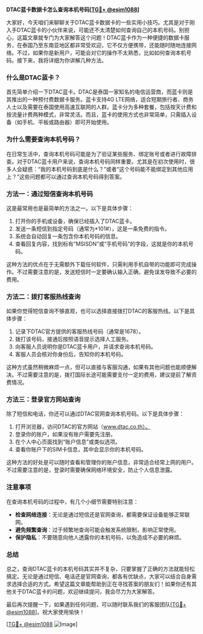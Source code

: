 **DTAC蓝卡数据卡怎么查询本机号码[[TG💪+ @esim1088](https://t.me/s/esim1088)]**

大家好，今天咱们来聊聊关于DTAC蓝卡数据卡的一些实用小技巧。尤其是对于刚入手DTAC蓝卡的小伙伴来说，可能还不太清楚如何查询自己的本机号码。别担心，这篇文章就专门为大家解答这个问题！DTAC蓝卡作为一种便捷的数据卡服务，在泰国乃至东南亚地区都非常受欢迎，它不仅方便携带，还能随时随地连接网络。不过，如果你是新用户，可能会对它的操作不太熟悉，比如如何查询本机号码。接下来，我将详细为你讲解几种方法。

### **什么是DTAC蓝卡？**

首先简单介绍一下DTAC蓝卡。DTAC是泰国一家知名的电信运营商，而蓝卡则是其推出的一种预付费数据卡服务。蓝卡支持4G LTE网络，适合短期旅行者、商务人士以及需要在泰国使用高速互联网的人群。蓝卡分为多种套餐，包括按天计费和按流量计费两种模式，非常灵活。而且，蓝卡的使用方式也非常简单，只需插入设备（如手机、平板或路由器）即可开始使用。

### **为什么需要查询本机号码？**

在日常生活中，查询本机号码可能是为了验证某些服务、绑定账号或者进行故障排查。对于DTAC蓝卡用户来说，查询本机号码同样重要。尤其是在初次使用时，很多人会疑惑：“我的本机号码到底是什么？”或者“这个号码能不能绑定到其他应用上？”这些问题都可以通过查询本机号码得到答案。

### **方法一：通过短信查询本机号码**

这是最常用也是最简单的方法之一。以下是具体步骤：

1. 打开你的手机或设备，确保已经插入了DTAC蓝卡。
2. 发送一条短信到指定号码（通常为*101#），这是一条免费的指令。
3. 系统会自动回复一条包含你本机号码的信息。
4. 查看回复内容，找到标有“MSISDN”或“手机号码”的字段，这就是你的本机号码。

这种方法的优点在于无需额外下载任何软件，只需利用手机自带的功能即可完成操作。不过需要注意的是，发送短信时一定要确认输入正确，避免误发导致不必要的费用。

### **方法二：拨打客服热线查询**

如果你觉得短信查询不够直观，也可以选择直接拨打DTAC的客服热线。以下是具体步骤：

1. 记录下DTAC官方提供的客服热线号码（通常是1678）。
2. 拨打该号码，接通后按照语音提示选择人工服务。
3. 向客服人员说明你是DTAC蓝卡用户，并请求查询本机号码。
4. 客服人员会核对你身份后，告知你的本机号码。

这种方式虽然稍微麻烦一点，但可以直接与客服沟通，如果有其他问题也能顺便解决。不过需要注意的是，拨打国际长途可能需要支付一定的费用，建议提前了解资费情况。

### **方法三：登录官方网站查询**

除了短信和电话，你还可以通过DTAC官网查询本机号码。以下是具体步骤：

1. 打开浏览器，访问DTAC的官方网站（www.dtac.co.th）。
2. 登录你的账户，如果没有账户需要先注册。
3. 在个人中心页面找到“账户信息”或类似选项。
4. 查看你账户下的SIM卡信息，其中会显示你的本机号码。

这种方法的好处是可以随时查看和管理你的账户信息，非常适合经常上网的用户。不过需要注意的是，登录时需要确保网络环境安全，防止个人信息泄露。

### **注意事项**

在查询本机号码的过程中，有几个小细节需要特别注意：

- **检查网络连接**：无论是通过短信还是官网查询，都需要保证设备能够正常联网。
- **避免频繁查询**：过于频繁地查询可能会触发系统限制，影响正常使用。
- **保护隐私**：不要随意向他人透露你的本机号码，以免造成不必要的麻烦。

### **总结**

总之，查询DTAC蓝卡的本机号码其实并不复杂，只要掌握了正确的方法就能轻松搞定。无论是通过短信、电话还是官网查询，都各有优缺点，大家可以结合自身需求选择合适的方式。希望这篇文章能帮助到正在寻找答案的朋友们！如果你还有其他关于DTAC蓝卡的问题，欢迎继续提问，我会尽力为大家解答。

最后再次提醒一下，如果遇到任何问题，可以随时联系我们的客服团队[[TG💪+ @esim1088](https://t.me/s/esim1088)]。祝大家使用愉快！

[[TG💪+ @esim1088](https://t.me/s/esim1088) ![Image](https://i.postimg.cc/4NQfJmqS/Snipaste-2025-05-13-00-14-12.png)]
